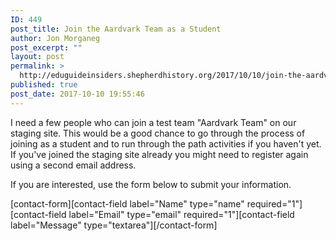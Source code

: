```yaml
---
ID: 449
post_title: Join the Aardvark Team as a Student
author: Jon Morganeg
post_excerpt: ""
layout: post
permalink: >
  http://eduguideinsiders.shepherdhistory.org/2017/10/10/join-the-aardvark-team-as-a-student/
published: true
post_date: 2017-10-10 19:55:46
---
```

I need a few people who can join a test team "Aardvark Team" on our staging site. This would be a good chance to go through the process of joining as a student and to run through the path activities if you haven't yet. If you've joined the staging site already you might need to register again using a second email address.

If you are interested, use the form below to submit your information.

[contact-form][contact-field label="Name" type="name" required="1"][contact-field label="Email" type="email" required="1"][contact-field label="Message" type="textarea"][/contact-form]